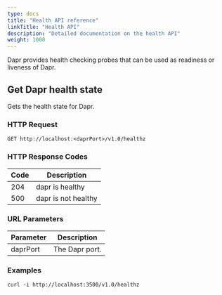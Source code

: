 ```yaml
---
type: docs
title: "Health API reference"
linkTitle: "Health API"
description: "Detailed documentation on the health API"
weight: 1000
---
```


Dapr provides health checking probes that can be used as readiness or liveness of Dapr.

## Get Dapr health state

Gets the health state for Dapr.

### HTTP Request

```
GET http://localhost:<daprPort>/v1.0/healthz
```

### HTTP Response Codes

Code | Description
---- | -----------
204  | dapr is healthy
500  | dapr is not healthy

### URL Parameters

Parameter | Description
--------- | -----------
daprPort | The Dapr port.

### Examples

```shell
curl -i http://localhost:3500/v1.0/healthz
```

